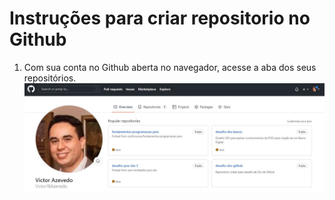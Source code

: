 # Instruções para criar repositorio no Github
1. Com sua conta no Github aberta no navegador, acesse a aba dos seus repositórios.
![Página do perfil Github](/img/perfil-github.jpg)
